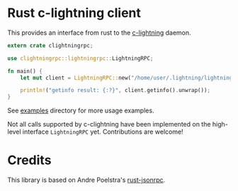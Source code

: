 # Rust c-lightning client

This provides an interface from rust to the [c-lightning](https://github.com/ElementsProject/lightning) daemon.

```rust
extern crate clightningrpc;

use clightningrpc::lightningrpc::LightningRPC;

fn main() {
    let mut client = LightningRPC::new("/home/user/.lightning/lightning-rpc".to_string());

    println!("getinfo result: {:?}", client.getinfo().unwrap());
}
```

See [examples](examples/) directory for more usage examples.

Not all calls supported by c-clightning have been implemented on the high-level interface
`LightningRPC` yet. Contributions are welcome!

# Credits

This library is based on Andre Poelstra's [rust-jsonrpc](https://github.com/apoelstra/rust-jsonrpc).
